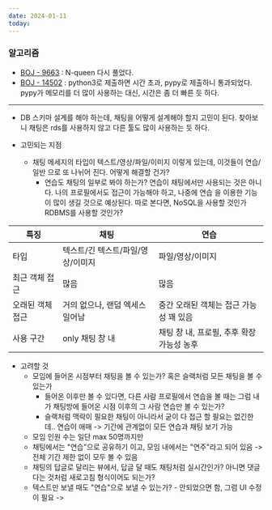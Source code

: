 ```yaml
---
date: 2024-01-11
today:
---
```


### 알고리즘

- [BOJ - 9663](https://www.acmicpc.net/problem/9663) : N-queen 다시 풀었다.
- [BOJ - 14502](https://www.acmicpc.net/problem/14502) : python3로 제출하면 시간 초과, pypy로 제출하니 통과되었다. pypy가 메모리를 더 많이 사용하는 대신, 시간은 좀 더 빠른 듯 하다.

---

- DB 스키마 설계를 해야 하는데, 채팅을 어떻게 설계해야 할지 고민이 된다. 찾아보니 채팅은 rds를 사용하지 않고 다른 툴도 많이 사용하는 듯 하다.

- 고민되는 지점
  - 채팅 메세지의 타입이 텍스트/영상/파일/이미지 이렇게 있는데, 이것들이 연습/일반 으로 또 나뉘어 진다. 어떻게 해결할 건가?
    - 연습도 채팅의 일부로 봐야 하는가?
      연습이 채팅에서만 사용되는 것은 아니다. 나의 프로필에서도 접근이 가능해야 하고, 나중에 연습 을 이용한 기능이 많이 생길 것으로 예상된다.
      따로 본다면, NoSQL을 사용할 것인가 RDBMS를 사용할 것인가?

| 특징             | 채팅                              | 연습                                      |
| ---------------- | --------------------------------- | ----------------------------------------- |
| 타입             | 텍스트/긴 텍스트/파일/영상/이미지 | 파일/영상/이미지                          |
| 최근 객체 접근   | 많음                              | 많음                                      |
| 오래된 객체 접근 | 거의 없으나, 랜덤 엑세스 일어남   | 중간 오래된 객체는 접근 가능성 꽤 있음    |
| 사용 구간        | only 채팅 창 내                   | 채팅 창 내, 프로필, 추후 확장 가능성 농후 |

- 고려할 것
  - 모임에 들어온 시점부터 채팅을 볼 수 있는가? 혹은 슬랙처럼 모든 채팅을 볼 수 있는가
    - 들어온 이후만 볼 수 있다면,
      다른 사람 프로필에서 연습을 볼 때는 그럼 내가 채팅방에 들어온 시점 이후의 그 사람 연습만 볼 수 있는가?
    - 슬랙처럼 맥락이 필요한 채팅이 아니라서 굳이 다 접근 할 필요는 없긴한데.. 연습이 애매
    -> 기간에 관계없이 모든 연습과 채팅 보기 가능
  - 모임 인원 수는 일단 max 50명까지만
  - 채팅에서는 "연습"으로 공유하기 이고, 모임 내에서는 "연주"라고 되어 있음
    -> 전체 기간 제한 없이 모두 볼 수 있음
  - 채팅의 답글로 달리는 뷰에서, 답글 달 때도 채팅처럼 실시간인가? 아니면 댓글 다는 것처럼 새로고침 형식이어도 되는가?
  - 텍스트만 보낼 때도 "연습"으로 보낼 수 있는가? - 안되었으면 함, 그럼 UI 수정이 필요
    ->
